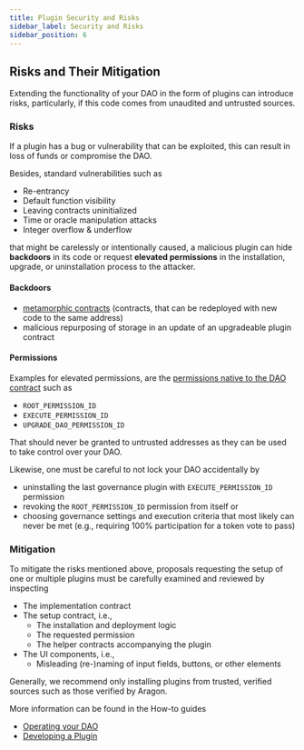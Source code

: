 ```yaml
---
title: Plugin Security and Risks
sidebar_label: Security and Risks
sidebar_position: 6
---
```


## Risks and Their Mitigation

Extending the functionality of your DAO in the form of plugins can introduce risks, particularly, if this code comes from unaudited and untrusted sources.

### Risks

If a plugin has a bug or vulnerability that can be exploited, this can result in loss of funds or compromise the DAO.

Besides, standard vulnerabilities such as

- Re-entrancy
- Default function visibility
- Leaving contracts uninitialized
- Time or oracle manipulation attacks
- Integer overflow & underflow

that might be carelessly or intentionally caused, a malicious plugin can hide **backdoors** in its code or request **elevated permissions** in the installation, upgrade, or uninstallation process to the attacker.

#### Backdoors

- [metamorphic contracts](https://a16zcrypto.com/metamorphic-smart-contract-detector-tool/) (contracts, that can be redeployed with new code to the same address)
- malicious repurposing of storage in an update of an upgradeable plugin contract

<!-- Add statement that Aragon will provide / collaborate with 3rd parties to create tools to check for this-->

#### Permissions

Examples for elevated permissions, are the [permissions native to the DAO contract](../../../01-core/02-permissions/index.md#permissions-native-to-the-dao-contract) such as

- `ROOT_PERMISSION_ID`
- `EXECUTE_PERMISSION_ID`
- `UPGRADE_DAO_PERMISSION_ID`

That should never be granted to untrusted addresses as they can be used to take control over your DAO.

Likewise, one must be careful to not lock your DAO accidentally by

- uninstalling the last governance plugin with `EXECUTE_PERMISSION_ID` permission
- revoking the `ROOT_PERMISSION_ID` permission from itself or
- choosing governance settings and execution criteria that most likely can never be met (e.g., requiring 100% participation for a token vote to pass)

### Mitigation

To mitigate the risks mentioned above, proposals requesting the setup of one or multiple plugins must be carefully examined and reviewed by inspecting

- The implementation contract
- The setup contract, i.e.,
  - The installation and deployment logic
  - The requested permission
  - The helper contracts accompanying the plugin
- The UI components, i.e.,
  - Misleading (re-)naming of input fields, buttons, or other elements

Generally, we recommend only installing plugins from trusted, verified sources such as those verified by Aragon.

More information can be found in the How-to guides

- [Operating your DAO](../../../../02-how-to-guides/01-dao/index.md)
- [Developing a Plugin](../../../../02-how-to-guides/02-plugin-development/index.md)
